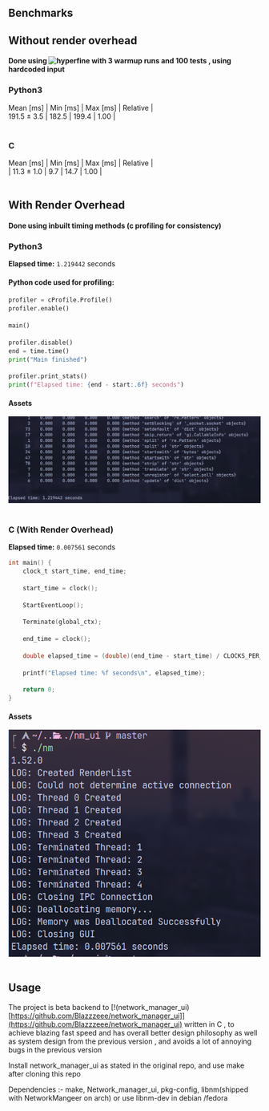 ## Benchmarks 
## Without render overhead
#### Done using ![hyperfine](https://github.com/sharkdp/hyperfine) with 3 warmup runs and 100 tests , using hardcoded input </br>

### Python3  </br>

 Mean [ms]   | Min [ms] | Max [ms] | Relative |</br>
 191.5 ± 3.5 | 182.5 | 199.4 | 1.00 |</br></br>
### C </br>
 Mean [ms] | Min [ms] | Max [ms] | Relative |</br>
| 11.3 ± 1.0 | 9.7 | 14.7 | 1.00 | </br></br>

## With Render Overhead
#### Done using inbuilt timing methods (c profiling for consistency)</br>

### Python3

**Elapsed time:** `1.219442` seconds  

#### Python code used for profiling:
```python
profiler = cProfile.Profile()
profiler.enable()

main()

profiler.disable()
end = time.time()
print("Main finished")

profiler.print_stats()
print(f"Elapsed time: {end - start:.6f} seconds")
```
#### Assets
![python](./assets/python.png)
</br> </br>
### C (With Render Overhead)
**Elapsed time:** `0.007561` seconds

```c
int main() {
    clock_t start_time, end_time;

    start_time = clock();

    StartEventLoop();

    Terminate(global_ctx);

    end_time = clock();

    double elapsed_time = (double)(end_time - start_time) / CLOCKS_PER_SEC;

    printf("Elapsed time: %f seconds\n", elapsed_time);

    return 0;
}

```

#### Assets
![c](./assets/c.png)
</br> </br>

## Usage

The project is beta backend to [!(network_manager_ui)[https://github.com/Blazzzeee/network_manager_ui]](https://github.com/Blazzzeee/network_manager_ui) written in C , to achieve blazing fast speed and has overall better design philosophy as well as system design from the previous version , and avoids a lot of annoying bugs in the previous version

Install network_manager_ui as stated in the original repo, and use make after cloning this repo

Dependencies :- make, Network_manager_ui, pkg-config, libnm(shipped with NetworkMangeer on arch) or use libnm-dev in debian /fedora
